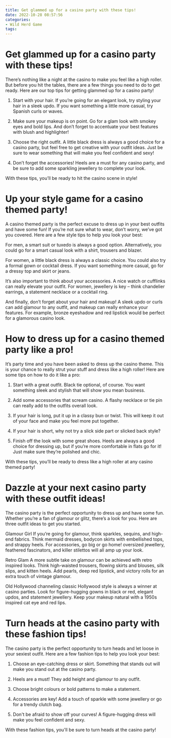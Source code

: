 ```yaml
---
title: Get glammed up for a casino party with these tips!
date: 2022-10-28 08:57:56
categories:
- Wild Herd Game
tags:
---
```



#  Get glammed up for a casino party with these tips!

There’s nothing like a night at the casino to make you feel like a high roller. But before you hit the tables, there are a few things you need to do to get ready. Here are our top tips for getting glammed up for a casino party!

1. Start with your hair. If you’re going for an elegant look, try styling your hair in a sleek updo. If you want something a little more casual, try Spanish curls or waves.

2. Make sure your makeup is on point. Go for a glam look with smokey eyes and bold lips. And don’t forget to accentuate your best features with blush and highlighter!

3. Choose the right outfit. A little black dress is always a good choice for a casino party, but feel free to get creative with your outfit ideas. Just be sure to wear something that will make you feel confident and sexy!

4. Don’t forget the accessories! Heels are a must for any casino party, and be sure to add some sparkling jewellery to complete your look.

With these tips, you’ll be ready to hit the casino scene in style!

#  Up your style game for a casino themed party!

A casino themed party is the perfect excuse to dress up in your best outfits and have some fun! If you’re not sure what to wear, don’t worry, we’ve got you covered. Here are a few style tips to help you look your best:

For men, a smart suit or tuxedo is always a good option. Alternatively, you could go for a smart casual look with a shirt, trousers and blazer.

For women, a little black dress is always a classic choice. You could also try a formal gown or cocktail dress. If you want something more casual, go for a dressy top and skirt or jeans.

It’s also important to think about your accessories. A nice watch or cufflinks can really elevate your outfit. For women, jewellery is key – think chandelier earrings, a statement necklace or a cocktail ring.

And finally, don’t forget about your hair and makeup! A sleek updo or curls can add glamour to any outfit, and makeup can really enhance your features. For example, bronze eyeshadow and red lipstick would be perfect for a glamorous casino look.

#  How to dress up for a casino themed party like a pro!

It’s party time and you have been asked to dress up the casino theme. This is your chance to really strut your stuff and dress like a high roller! Here are some tips on how to do it like a pro:

1. Start with a great outfit. Black tie optional, of course. You want something sleek and stylish that will show you mean business.


2. Add some accessories that scream casino. A flashy necklace or tie pin can really add to the outfits overall look.


3. If your hair is long, put it up in a classy bun or twist. This will keep it out of your face and make you feel more put together.

3. If your hair is short, why not try a slick side part or slicked back style?


4. Finish off the look with some great shoes. Heels are always a good choice for dressing up, but if you’re more comfortable in flats go for it! Just make sure they’re polished and chic.

With these tips, you’ll be ready to dress like a high roller at any casino themed party!

#  Dazzle at your next casino party with these outfit ideas!

The casino party is the perfect opportunity to dress up and have some fun. Whether you’re a fan of glamour or glitz, there’s a look for you. Here are three outfit ideas to get you started.

Glamour Girl
	If you’re going for glamour, think sparkles, sequins, and high-end fabrics. Think mermaid dresses, bodycon skirts with embellished tops, and strappy heels. For accessories, go big or go home! oversized jewellery, feathered fascinators, and killer stilettos will all amp up your look.

Retro Glam 	A more subtle take on glamour can be achieved with retro inspired looks. Think high-waisted trousers, flowing skirts and blouses, silk slips, and kitten heels. Add pearls, deep red lipstick, and victory rolls for an extra touch of vintage glamour.

Old Hollywood 	 channeling classic Hollywood style is always a winner at casino parties. Look for figure-hugging gowns in black or red, elegant updos, and statement jewellery. Keep your makeup natural with a 1950s inspired cat eye and red lips.

#  Turn heads at the casino party with these fashion tips!

The casino party is the perfect opportunity to turn heads and let loose in your sexiest outfit. Here are a few fashion tips to help you look your best:

1. Choose an eye-catching dress or skirt. Something that stands out will make you stand out at the casino party.

2. Heels are a must! They add height and glamour to any outfit.

3. Choose bright colours or bold patterns to make a statement.

4. Accessories are key! Add a touch of sparkle with some jewellery or go for a trendy clutch bag.

5. Don't be afraid to show off your curves! A figure-hugging dress will make you feel confident and sexy.

With these fashion tips, you'll be sure to turn heads at the casino party!